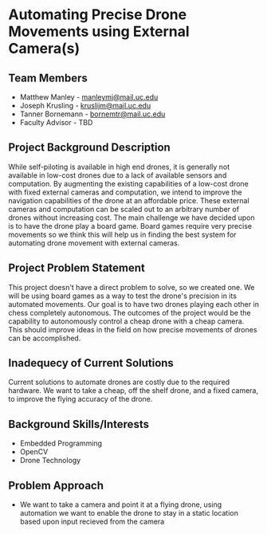 # Automating Precise Drone Movements using External Camera(s)

## Team Members
* Matthew Manley - manleymj@mail.uc.edu
* Joseph Krusling - kruslijm@mail.uc.edu
* Tanner Bornemann - bornemtr@mail.uc.edu
* Faculty Advisor - TBD

## Project Background Description

While self-piloting is available in high end drones, it is generally not available in low-cost drones due to a lack of available sensors and computation.
By augmenting the existing capabilities of a low-cost drone with fixed external cameras and computation, we intend to improve the navigation capabilities of the drone at an affordable price. These external cameras and computation can be scaled out to an arbitrary number of drones without increasing cost. The main challenge we have decided upon is to have the drone play a board game. Board games require very precise movements so we think this will help us in finding the best system for automating drone movement with external cameras.

## Project Problem Statement

This project doesn't have a direct problem to solve, so we created one. We will be using board games as a way to test the drone's precision in its automated movements. Our goal is to have two drones playing each other in chess completely autonomous. The outcomes of the project would be the capability to autonomously control a cheap drone with a cheap camera. This should improve ideas in the field on how precise movements of drones can be accomplished.

## Inadequecy of Current Solutions
Current solutions to automate drones are costly due to the required hardware. We want to take a cheap, off the shelf drone, and a fixed camera, to improve the flying accuracy of the drone.

## Background Skills/Interests

- Embedded Programming
- OpenCV
- Drone Technology

## Problem Approach
* We want to take a camera and point it at a flying drone, using automation we want to enable the drone to stay in a static location based upon input recieved from the camera